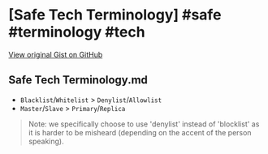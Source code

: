 # [Safe Tech Terminology] #safe #terminology #tech

[View original Gist on GitHub](https://gist.github.com/Integralist/1ca0b1acb0d65af19df9d38618b5058f)

## Safe Tech Terminology.md

- `Blacklist`/`Whitelist` > `Denylist`/`Allowlist`
- `Master`/`Slave` > `Primary`/`Replica`

> Note: we specifically choose to use 'denylist' instead of 'blocklist' as it is harder to be misheard (depending on the accent of the person speaking).

